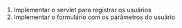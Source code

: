 1. Implementar o servlet para registrar os usuários
2. Implementar o formulário com os parâmetros do usuário
